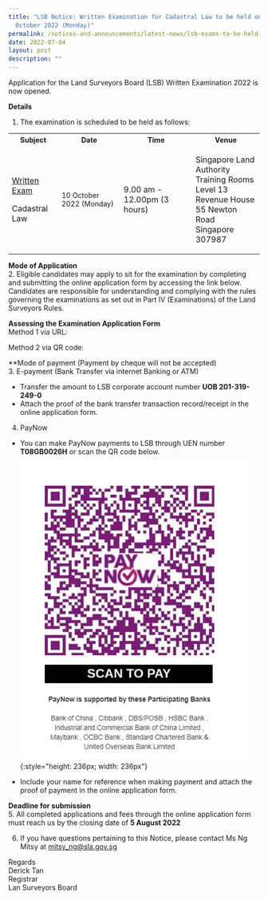 ```yaml
---
title: "LSB Notice: Written Examination for Cadastral Law to be held on 10
  October 2022 (Monday)"
permalink: /notices-and-announcements/latest-news/lsb-exams-to-be-held-on-10-oct-2022-mon
date: 2022-07-04
layout: post
description: ""
---
```

Application for the Land Surveyors Board (LSB) Written Examination 2022 is now opened.

**Details**
1. The examination is scheduled to be held as follows:<br>

<table>
	<tr>
		<th>Subject</th>
		<th>Date</th>
		<th>Time</th>
		<th>Venue
	</th></tr>
 <tr>
	 <td>
		 <p style="font-size: 1rem;">
			 <u>Written Exam</u>
	</ol>
	 <p style="font-size: 1rem;">Cadastral Law</p>
	</td>
	<td>
		<p style= "font -size: 1rem;">
			10 October 2022 (Monday)</p>
	</td>
	<td>
		<p style= "font-size: 1rem;">
			9.00 am - 12.00pm (3 hours)</p>
	</td>
	<td>
		<p style= "font-size: 1rem;">
			Singapore Land Authority<br>
			Training Rooms Level 13<br>
			Revenue House <br>
			55 Newton Road <br>
			Singapore 307987</b>
	</p>
	</td>
	</tr>
	</table>

**Mode of Application**<br>
2. Eligible candidates may apply to sit for the examination by completing and submitting the online application form by accessing the link below. Candidates are responsible for understanding and complying with the rules governing the examinations as set out in Part IV (Examinations) of the Land Surveyors Rules.

**Assessing the Examination Application Form**<br>
Method 1 via URL:

Method 2 via QR code:

**Mode of payment (Payment by cheque will not be accepted)<br>
3. E-payment (Bank Transfer via internet Banking or ATM)<br>
- Transfer the amount to LSB corporate account number **UOB 201-319-249-0**<br>
- Attach the proof of the bank transfer transaction record/receipt in the online application form. <br>

4. PayNow<br>
- You can make PayNow payments to LSB through UEN number **T08GB0026H** or scan the QR code below.<br>
![register QR code](/images/LSB_paynow_qr_code.jpg)
{:style="height: 236px; width: 236px"}

- Include your name for reference when making payment and attach the proof of payment in the online application form.<br>

**Deadline for submission**<br>
5. All completed applications and fees through the online application form must reach us by the closing date of **5 August 2022**<br>

6. If you have questions pertaining to this Notice, please contact Ms Ng Mitsy at <mitsy_ng@sla.gov.sg>

Regards<br>
Derick Tan<br>
Registrar <br>
Lan Surveyors Board